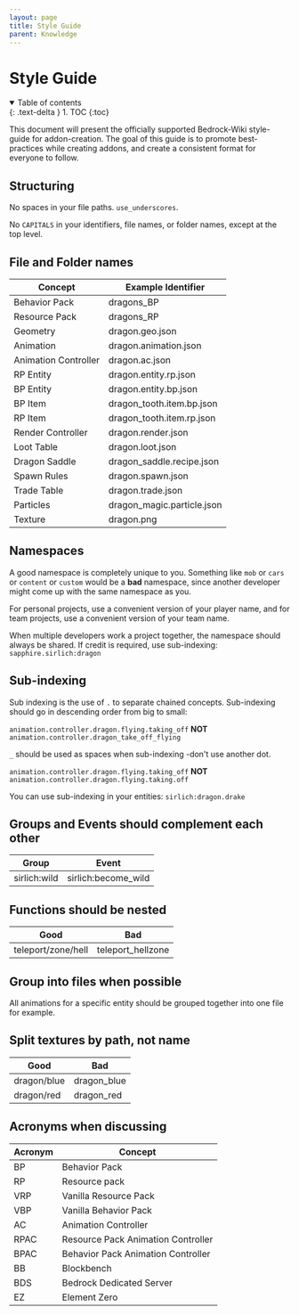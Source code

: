 ```yaml
---
layout: page
title: Style Guide
parent: Knowledge
---
```


# Style Guide

<details id="toc" open markdown="block">
  <summary>
    Table of contents
  </summary>
  {: .text-delta }
1. TOC
{:toc}
</details>

This document will present the officially supported Bedrock-Wiki style-guide for addon-creation. The goal of this guide is to promote best-practices while creating addons, and create a consistent format for everyone to follow.

## Structuring

No spaces in your file paths. `use_underscores`.

No `CAPITALS` in your identifiers, file names, or folder names, except at the top level.

## File and Folder names

| Concept              | Example Identifier         |
|----------------------|----------------------------|
| Behavior Pack        | dragons_BP                 |
| Resource Pack        | dragons_RP                 |
| Geometry             | dragon.geo.json            |
| Animation            | dragon.animation.json      |
| Animation Controller | dragon.ac.json             |
| RP Entity            | dragon.entity.rp.json      |
| BP Entity            | dragon.entity.bp.json      |
| BP Item              | dragon_tooth.item.bp.json  |
| RP Item              | dragon_tooth.item.rp.json  |
| Render Controller    | dragon.render.json         |
| Loot Table           | dragon.loot.json           |
| Dragon Saddle        | dragon_saddle.recipe.json  |
| Spawn Rules          | dragon.spawn.json          |
| Trade Table          | dragon.trade.json          |
| Particles            | dragon_magic.particle.json |
| Texture              | dragon.png                 |

## Namespaces

A good namespace is completely unique to you. Something like `mob` or `cars` or `content` or `custom` would be a **bad** namespace, since another developer might come up with the same namespace as you.

For personal projects, use a convenient version of your player name, and for team projects, use a convenient version of your team name.

When multiple developers work a project together, the namespace should always be shared. If credit is required, use sub-indexing: `sapphire.sirlich:dragon`

## Sub-indexing

Sub indexing is the use of `.` to separate chained concepts. Sub-indexing should go in descending order from big to small:

`animation.controller.dragon.flying.taking_off` **NOT** `animation.controller.dragon_take_off_flying`

`_` should be used as spaces when sub-indexing -don't use another dot. 

`animation.controller.dragon.flying.taking_off` **NOT** `animation.controller.dragon.flying.taking.off`

You can use sub-indexing in your entities:
`sirlich:dragon.drake`

## Groups and Events should complement each other

| Group        | Event               |
|--------------|---------------------|
| sirlich:wild | sirlich:become_wild |

## Functions should be nested

| Good               | Bad               |
|--------------------|-------------------|
| teleport/zone/hell | teleport_hellzone |

## Group into files when possible

All animations for a specific entity should be grouped together into one file for example.

## Split textures by path, not name

| Good        | Bad         |
|-------------|-------------|
| dragon/blue | dragon_blue |
| dragon/red  | dragon_red  |

## Acronyms when discussing

| Acronym | Concept                            |
|---------|------------------------------------|
| BP      | Behavior Pack                      |
| RP      | Resource pack                      |
| VRP     | Vanilla Resource Pack              |
| VBP     | Vanilla Behavior Pack              |
| AC      | Animation Controller               |
| RPAC    | Resource Pack Animation Controller |
| BPAC    | Behavior Pack Animation Controller |
| BB      | Blockbench                         |
| BDS     | Bedrock Dedicated Server           |
| EZ      | Element Zero                       |










